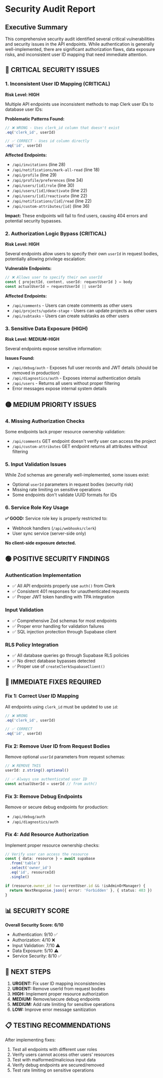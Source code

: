 # Security Audit Report

## Executive Summary

This comprehensive security audit identified several critical vulnerabilities and security issues in the API endpoints. While authentication is generally well-implemented, there are significant authorization flaws, data exposure risks, and inconsistent user ID mapping that need immediate attention.

## 🔴 CRITICAL SECURITY ISSUES

### 1. **Inconsistent User ID Mapping (CRITICAL)**
**Risk Level: HIGH**

Multiple API endpoints use inconsistent methods to map Clerk user IDs to database user IDs:

**Problematic Patterns Found:**
```typescript
// ❌ WRONG - Uses clerk_id column that doesn't exist
.eq('clerk_id', userId)

// ✅ CORRECT - Uses id column directly
.eq('id', userId)
```

**Affected Endpoints:**
- `/api/invitations` (line 28)
- `/api/notifications/mark-all-read` (line 18)
- `/api/profile` (line 29)
- `/api/profile/preferences` (line 34)
- `/api/users/[id]/role` (line 30)
- `/api/users/[id]/deactivate` (line 22)
- `/api/users/[id]/reactivate` (line 22)
- `/api/notifications/[id]/read` (line 22)
- `/api/custom-attributes/[id]` (line 36)

**Impact:** These endpoints will fail to find users, causing 404 errors and potential security bypasses.

### 2. **Authorization Logic Bypass (CRITICAL)**
**Risk Level: HIGH**

Several endpoints allow users to specify their own `userId` in request bodies, potentially allowing privilege escalation:

**Vulnerable Endpoints:**
```typescript
// ❌ Allows user to specify their own userId
const { projectId, content, userId: requestUserId } = body
const actualUserId = requestUserId || userId
```

**Affected Endpoints:**
- `/api/comments` - Users can create comments as other users
- `/api/projects/update-stage` - Users can update projects as other users
- `/api/subtasks` - Users can create subtasks as other users

### 3. **Sensitive Data Exposure (HIGH)**
**Risk Level: MEDIUM-HIGH**

Several endpoints expose sensitive information:

**Issues Found:**
- `/api/debug/auth` - Exposes full user records and JWT details (should be removed in production)
- `/api/diagnostics/auth` - Exposes internal authentication details
- `/api/users` - Returns all users without proper filtering
- Error messages expose internal system details

## 🟡 MEDIUM PRIORITY ISSUES

### 4. **Missing Authorization Checks**

Some endpoints lack proper resource ownership validation:
- `/api/comments` GET endpoint doesn't verify user can access the project
- `/api/custom-attributes` GET endpoint returns all attributes without filtering

### 5. **Input Validation Issues**

While Zod schemas are generally well-implemented, some issues exist:
- Optional `userId` parameters in request bodies (security risk)
- Missing rate limiting on sensitive operations
- Some endpoints don't validate UUID formats for IDs

### 6. **Service Role Key Usage**

**✅ GOOD:** Service role key is properly restricted to:
- Webhook handlers (`/api/webhooks/clerk`)
- User sync service (server-side only)

**No client-side exposure detected.**

## 🟢 POSITIVE SECURITY FINDINGS

### Authentication Implementation
- ✅ All API endpoints properly use `auth()` from Clerk
- ✅ Consistent 401 responses for unauthenticated requests
- ✅ Proper JWT token handling with TPA integration

### Input Validation
- ✅ Comprehensive Zod schemas for most endpoints
- ✅ Proper error handling for validation failures
- ✅ SQL injection protection through Supabase client

### RLS Policy Integration
- ✅ All database queries go through Supabase RLS policies
- ✅ No direct database bypasses detected
- ✅ Proper use of `createClerkSupabaseClient()`

## 🔧 IMMEDIATE FIXES REQUIRED

### Fix 1: Correct User ID Mapping
All endpoints using `clerk_id` must be updated to use `id`:

```typescript
// ❌ WRONG
.eq('clerk_id', userId)

// ✅ CORRECT
.eq('id', userId)
```

### Fix 2: Remove User ID from Request Bodies
Remove optional `userId` parameters from request schemas:

```typescript
// ❌ REMOVE THIS
userId: z.string().optional()

// ✅ Always use authenticated user ID
const actualUserId = userId // from auth()
```

### Fix 3: Remove Debug Endpoints
Remove or secure debug endpoints for production:
- `/api/debug/auth`
- `/api/diagnostics/auth`

### Fix 4: Add Resource Authorization
Implement proper resource ownership checks:

```typescript
// Verify user can access the resource
const { data: resource } = await supabase
  .from('table')
  .select('owner_id')
  .eq('id', resourceId)
  .single()

if (resource.owner_id !== currentUser.id && !isAdminOrManager) {
  return NextResponse.json({ error: 'Forbidden' }, { status: 403 })
}
```

## 📊 SECURITY SCORE

**Overall Security Score: 6/10**

- Authentication: 9/10 ✅
- Authorization: 4/10 ❌
- Input Validation: 7/10 ⚠️
- Data Exposure: 5/10 ⚠️
- Service Security: 8/10 ✅

## 🎯 NEXT STEPS

1. **URGENT:** Fix user ID mapping inconsistencies
2. **URGENT:** Remove userId from request bodies
3. **HIGH:** Implement proper resource authorization
4. **MEDIUM:** Remove/secure debug endpoints
5. **MEDIUM:** Add rate limiting for sensitive operations
6. **LOW:** Improve error message sanitization

## 📋 TESTING RECOMMENDATIONS

After implementing fixes:
1. Test all endpoints with different user roles
2. Verify users cannot access other users' resources
3. Test with malformed/malicious input data
4. Verify debug endpoints are secured/removed
5. Test rate limiting on sensitive operations

